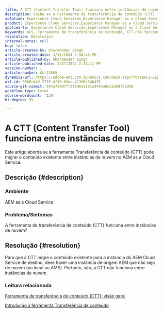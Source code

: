 ```yaml
---
title: A CTT (Content Transfer Tool) funciona entre instâncias de nuvem
description: Saiba se a Ferramenta de transferência de conteúdo (CTT) funciona entre instâncias de nuvem no AEM as a Cloud Service.
solution: Experience Cloud Services,Experience Manager as a Cloud Service
product: Experience Cloud Services,Experience Manager as a Cloud Service
applies-to: Experience Cloud Services,Experience Manager as a Cloud Service
keywords: KCS, Ferramenta de transferência de conteúdo, CTT não funciona entre instâncias em nuvem, AEM as a Cloud Service
resolution: Resolution
internal-notes: null
bug: false
article-created-by: Dharmender Singh
article-created-date: 3/11/2024 7:50:48 PM
article-published-by: Dharmender Singh
article-published-date: 3/27/2024 2:11:11 PM
version-number: 1
article-number: KA-23865
dynamics-url: https://adobe-ent.crm.dynamics.com/main.aspx?forceUCI=1&pagetype=entityrecord&etn=knowledgearticle&id=f8280fa6-e0df-ee11-904c-6045bd05e816
exl-id: 8500c449-2735-4f10-89ec-41396c340476
source-git-commit: 844a73697ff2f146a1191a444ba9e52d89fd5358
workflow-type: tm+mt
source-wordcount: '139'
ht-degree: 5%

---
```


# A CTT (Content Transfer Tool) funciona entre instâncias de nuvem


Este artigo aborda se a ferramenta Transferência de conteúdo (CTT) pode migrar o conteúdo existente entre instâncias de nuvem no AEM as a Cloud Service.

## Descrição {#description}


### Ambiente

AEM as a Cloud Service

### Problema/Sintomas

A ferramenta de transferência de conteúdo (CTT) funciona entre instâncias de nuvem?


## Resolução {#resolution}


Para que a CTT migre o conteúdo existente para a instância do AEM Cloud Service de destino, deve haver uma instância de origem AEM que não seja de nuvem (no local ou AMS). Portanto, não, a CTT não funciona entre instâncias de nuvem.

### Leitura relacionada

[Ferramenta de transferência de conteúdo (CTT): visão geral](https://experienceleague.adobe.com/en/docs/experience-manager-cloud-service/content/migration-journey/cloud-migration/content-transfer-tool/overview-content-transfer-tool)

[Introdução à ferramenta Transferência de conteúdo](https://experienceleague.adobe.com/docs/experience-manager-cloud-service/content/migration-journey/cloud-migration/content-transfer-tool/getting-started-content-transfer-tool.html?lang=en)
